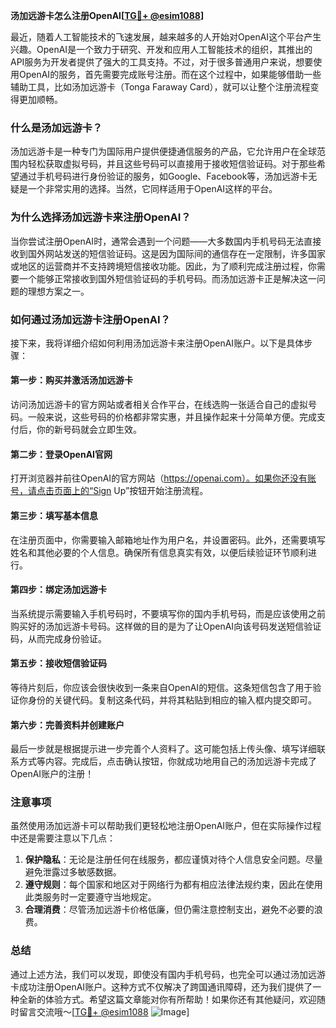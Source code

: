 **汤加远游卡怎么注册OpenAI[[TG💪+ @esim1088](https://t.me/s/esim1088)]**

最近，随着人工智能技术的飞速发展，越来越多的人开始对OpenAI这个平台产生兴趣。OpenAI是一个致力于研究、开发和应用人工智能技术的组织，其推出的API服务为开发者提供了强大的工具支持。不过，对于很多普通用户来说，想要使用OpenAI的服务，首先需要完成账号注册。而在这个过程中，如果能够借助一些辅助工具，比如汤加远游卡（Tonga Faraway Card），就可以让整个注册流程变得更加顺畅。

### 什么是汤加远游卡？

汤加远游卡是一种专门为国际用户提供便捷通信服务的产品，它允许用户在全球范围内轻松获取虚拟号码，并且这些号码可以直接用于接收短信验证码。对于那些希望通过手机号码进行身份验证的服务，如Google、Facebook等，汤加远游卡无疑是一个非常实用的选择。当然，它同样适用于OpenAI这样的平台。

### 为什么选择汤加远游卡来注册OpenAI？

当你尝试注册OpenAI时，通常会遇到一个问题——大多数国内手机号码无法直接收到国外网站发送的短信验证码。这是因为国际间的通信存在一定限制，许多国家或地区的运营商并不支持跨境短信接收功能。因此，为了顺利完成注册过程，你需要一个能够正常接收到国外短信验证码的手机号码。而汤加远游卡正是解决这一问题的理想方案之一。

### 如何通过汤加远游卡注册OpenAI？

接下来，我将详细介绍如何利用汤加远游卡来注册OpenAI账户。以下是具体步骤：

#### 第一步：购买并激活汤加远游卡
访问汤加远游卡的官方网站或者相关合作平台，在线选购一张适合自己的虚拟号码。一般来说，这些号码的价格都非常实惠，并且操作起来十分简单方便。完成支付后，你的新号码就会立即生效。

#### 第二步：登录OpenAI官网
打开浏览器并前往OpenAI的官方网站（https://openai.com）。如果你还没有账号，请点击页面上的“Sign Up”按钮开始注册流程。

#### 第三步：填写基本信息
在注册页面中，你需要输入邮箱地址作为用户名，并设置密码。此外，还需要填写姓名和其他必要的个人信息。确保所有信息真实有效，以便后续验证环节顺利进行。

#### 第四步：绑定汤加远游卡
当系统提示需要输入手机号码时，不要填写你的国内手机号码，而是应该使用之前购买好的汤加远游卡号码。这样做的目的是为了让OpenAI向该号码发送短信验证码，从而完成身份验证。

#### 第五步：接收短信验证码
等待片刻后，你应该会很快收到一条来自OpenAI的短信。这条短信包含了用于验证你身份的关键代码。复制这条代码，并将其粘贴到相应的输入框内提交即可。

#### 第六步：完善资料并创建账户
最后一步就是根据提示进一步完善个人资料了。这可能包括上传头像、填写详细联系方式等内容。完成后，点击确认按钮，你就成功地用自己的汤加远游卡完成了OpenAI账户的注册！

### 注意事项

虽然使用汤加远游卡可以帮助我们更轻松地注册OpenAI账户，但在实际操作过程中还是需要注意以下几点：

1. **保护隐私**：无论是注册任何在线服务，都应谨慎对待个人信息安全问题。尽量避免泄露过多敏感数据。
2. **遵守规则**：每个国家和地区对于网络行为都有相应法律法规约束，因此在使用此类服务时一定要遵守当地规定。
3. **合理消费**：尽管汤加远游卡价格低廉，但仍需注意控制支出，避免不必要的浪费。

### 总结

通过上述方法，我们可以发现，即使没有国内手机号码，也完全可以通过汤加远游卡成功注册OpenAI账户。这种方式不仅解决了跨国通讯障碍，还为我们提供了一种全新的体验方式。希望这篇文章能对你有所帮助！如果你还有其他疑问，欢迎随时留言交流哦～[[TG💪+ @esim1088](https://t.me/s/esim1088) ![Image](https://i.postimg.cc/4NQfJmqS/Snipaste-2025-05-13-00-14-12.png)]